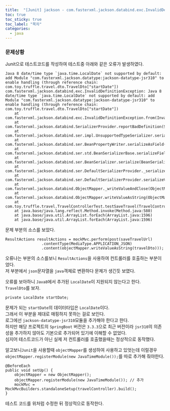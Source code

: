 ```yaml
---
title:  "[Junit] jackson - com.fasterxml.jackson.databind.exc.InvalidDefinitionException 오류"
toc: true
toc_sticky: true
toc_label: "목차"
categories:
  - java
---
```

### 문제상황  
Junit으로 테스트코드를 작성하여 테스트중 아래와 같은 오류가 발생하였다.  
```
Java 8 date/time type `java.time.LocalDate` not supported by default: add Module "com.fasterxml.jackson.datatype:jackson-datatype-jsr310" to enable handling (through reference chain: com.toy.truffle.travel.dto.TravelDto["startDate"])
com.fasterxml.jackson.databind.exc.InvalidDefinitionException: Java 8 date/time type `java.time.LocalDate` not supported by default: add Module "com.fasterxml.jackson.datatype:jackson-datatype-jsr310" to enable handling (through reference chain: com.toy.truffle.travel.dto.TravelDto["startDate"])
	at com.fasterxml.jackson.databind.exc.InvalidDefinitionException.from(InvalidDefinitionException.java:77)
	at com.fasterxml.jackson.databind.SerializerProvider.reportBadDefinition(SerializerProvider.java:1330)
	at com.fasterxml.jackson.databind.ser.impl.UnsupportedTypeSerializer.serialize(UnsupportedTypeSerializer.java:35)
	at com.fasterxml.jackson.databind.ser.BeanPropertyWriter.serializeAsField(BeanPropertyWriter.java:732)
	at com.fasterxml.jackson.databind.ser.std.BeanSerializerBase.serializeFields(BeanSerializerBase.java:770)
	at com.fasterxml.jackson.databind.ser.BeanSerializer.serialize(BeanSerializer.java:183)
	at com.fasterxml.jackson.databind.ser.DefaultSerializerProvider._serialize(DefaultSerializerProvider.java:502)
	at com.fasterxml.jackson.databind.ser.DefaultSerializerProvider.serializeValue(DefaultSerializerProvider.java:341)
	at com.fasterxml.jackson.databind.ObjectMapper._writeValueAndClose(ObjectMapper.java:4799)
	at com.fasterxml.jackson.databind.ObjectMapper.writeValueAsString(ObjectMapper.java:4040)
	at com.toy.truffle.travel.TravelControllerTest.testSaveTravel(TravelControllerTest.java:78)
	at java.base/java.lang.reflect.Method.invoke(Method.java:580)
	at java.base/java.util.ArrayList.forEach(ArrayList.java:1596)
	at java.base/java.util.ArrayList.forEach(ArrayList.java:1596)
```  
문제 부분의 소스를 보았다.  
```
ResultActions resultActions = mockMvc.perform(post(saveTravelUrl)
                .contentType(MediaType.APPLICATION_JSON)
                .content(objectMapper.writeValueAsString(travelDto)));
```  

오류나는 부분의 소스를보니 `ResultActions`을 사용하여 컨트롤러를 호출하는 부분이었다.  
저 부분에서 `json`문자열을 `java`객체로 변환하다 문제가 생긴듯 보였다.    
  
오류를 보아하니 `Java8`에서 추가된 `LocalDate`이 지원되지 않는다고 한다.  
`TravelDto`를 보자.  
```
private LocalDate startDate;
```  
문제가 되는 `startDate`의 데이터타입은 `LocalDate`이다.  
그래서 이 부분을 제대로 매핑하지 못하는 걸로 보인다.  
로그에선 `jackson-datatype-jsr310`모듈을 추가해야 한다고 한다.  
하지만 해당 프로젝트의 `SpringBoot` 버전은 `3.3.3`으로 최근 버전이라 `jsr310`의 의존성을 추가하지 않아도 기본으로 추가되어 있기에 이해할 수 없었다.  
심지어 테스트코드가 아닌 실제 저 컨트롤러를 호출했을때는 정상적으로 동작했다.   
  
알고보니`Junit`을 사용할때 `objectMapper`를 생성하여 사용하고 있엇는데 이럴경우 `objectMapper.registerModule(new JavaTimeModule());`를 따로 추가해 줘야한다.  
```
@BeforeEach
public void setUp() {
    objectMapper = new ObjectMapper();
    objectMapper.registerModule(new JavaTimeModule()); // 추가
    mockMvc = MockMvcBuilders.standaloneSetup(travelController).build();
}
```  
테스트 코드를 위처럼 수정한 뒤 정상적으로 동작한다.  
